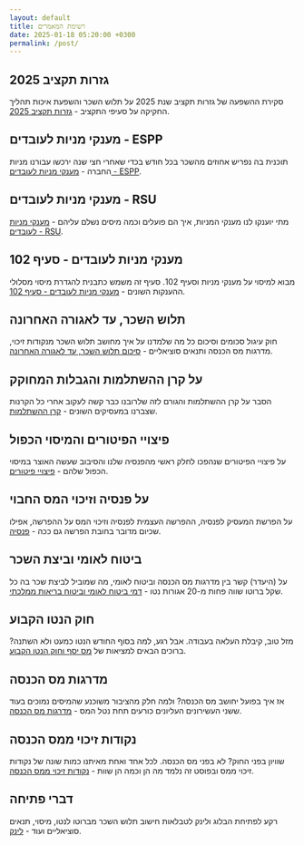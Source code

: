 ```yaml
---
layout: default
title: רשימת המאמרים
date: 2025-01-18 05:20:00 +0300
permalink: /post/
---
```


## גזרות תקציב 2025
סקירת ההשפעה של גזרות תקציב שנת 2025 על תלוש השכר והשפעת איכות תהליך החקיקה על סעיפי התקציב - [גזרות תקציב 2025](../גזרות-תקציב-2025/).

## מענקי מניות לעובדים - ESPP
תוכנית בה נפריש אחוזים מהשכר בכל חודש בכדי שאחרי חצי שנה ירכשו עבורנו מניות החברה - [מענקי מניות לעובדים - ESPP](../מענקי-מניות-לעובדים-espp/).

## מענקי מניות לעובדים - RSU
מתי יוענקו לנו מענקי המניות, איך הם פועלים וכמה מיסים נשלם עליהם - [מענקי מניות לעובדים - RSU](../מענקי-מניות-לעובדים-rsu/).

## מענקי מניות לעובדים - סעיף 102
מבוא למיסוי על מענקי מניות וסעיף 102. סעיף זה משמש כתבנית להגדרת מיסוי מסלולי ההענקות השונים - [מענקי מניות לעובדים - סעיף 102](../מענקי-מניות-לעובדים-סעיף-102/).

## תלוש השכר, עד לאגורה האחרונה
חוק עיגול סכומים וסיכום כל מה שלמדנו על איך מחושב תלוש השכר מנקודות זיכוי, מדרגות מס הכנסה ותנאים סוציאליים - [סיכום תלוש השכר, עד לאגורה האחרונה](../סיכום_תלוש_השכר/).

## על קרן ההשתלמות והגבלות המחוקק
הסבר על קרן ההשתלמות והגורם לזה שלרובנו כבר קשה לעקוב אחרי כל הקרנות שצברנו במעסיקים השונים - [קרן ההשתלמות](../קרן-השתלמות/).

## פיצויי הפיטורים והמיסוי הכפול
על פיצויי הפיטורים שנהפכו לחלק ראשי מהפנסיה שלנו והסיבוב שעשה האוצר במיסוי הכפול שלהם - [פיצויי פיטורים](../פיצויי-הפיטורים-והמיסוי-הכפול/).

## על פנסיה וזיכוי המס החבוי
על הפרשת המעסיק לפנסיה, ההפרשה העצמית לפנסיה וזיכוי המס על ההפרשה, אפילו שכיום מדובר בחובת הפרשה גם ככה - [פנסיה](../על-פנסיה-וזיכוי-המס-החבוי/).

## ביטוח לאומי וביצת השכר
על (היעדר) קשר בין מדרגות מס הכנסה וביטוח לאומי, מה שמוביל לביצת שכר בה כל שקל ברוטו שווה פחות מ-20 אגורות נטו - [דמי ביטוח לאומי וביטוח בריאות ממלכתי](../מס-הכנסה-ממאדים-וביטוח-לאומי-מנוגה/).

## חוק הנטו הקבוע
מזל טוב, קיבלת העלאה בעבודה. אבל רגע, למה בסוף החודש הנטו כמעט ולא השתנה? ברוכים הבאים למציאות של [מס יסף וחוק הנטו הקבוע](../חוק-הנטו-הקבוע/).

## מדרגות מס הכנסה
אז איך בפועל יחושב מס הכנסה? ולמה חלק מהציבור משוכנע שהמיסים נמוכים בעוד ששני העשירונים העליונים כורעים תחת נטל המס - [מדרגות מס הכנסה](../מדרגות-מס-הכנסה/).

## נקודות זיכוי ממס הכנסה
שוויון בפני החוק? לא בפני מס הכנסה. לכל אחד ואחת מאיתנו כמות שונה של נקודות זיכוי ממס ובפוסט זה נלמד מה הן וכמה הן שוות - [נקודות זיכוי ממס הכנסה](../נקודות-זיכוי-ממס-הכנסה/).

## דברי פתיחה
רקע לפתיחת הבלוג ולינק לטבלאות חישוב תלוש השכר מברוטו לנטו, מיסוי, תנאים סוציאליים ועוד - [לינק](/about).
